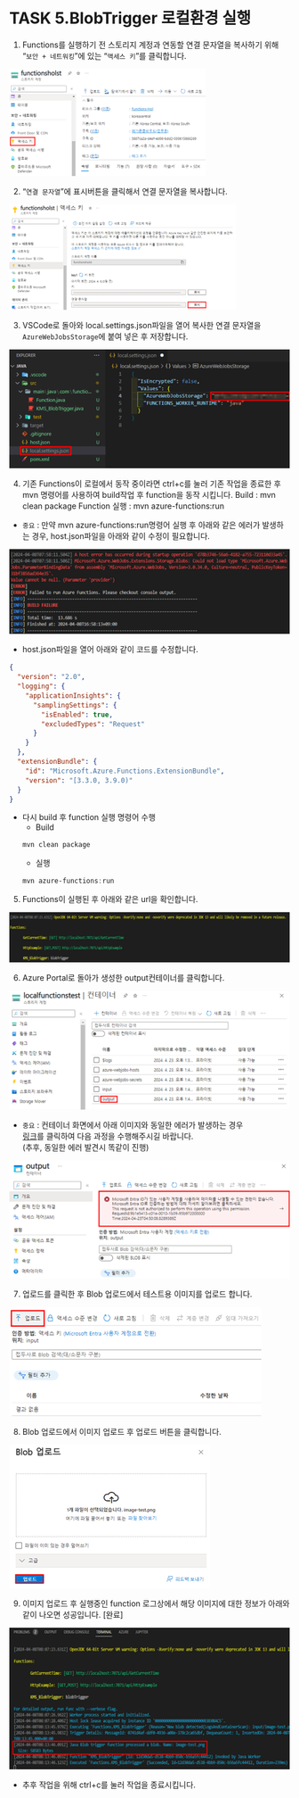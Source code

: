 # TASK 5.BlobTrigger 로컬환경 실행
1.	Functions를 실행하기 전 스토리지 계정과 연동할 연결 문자열을 복사하기 위해 “`보안 + 네트워킹`”에 있는 “`액세스 키`”를 클릭합니다.
 
![img](./img/task5/1.png)

2.	“`연결 문자열`”에 표시버튼을 클릭해서 연결 문자열을 복사합니다.
 
![img](./img/task5/2.png)

3.	VSCode로 돌아와 local.settings.json파일을 열어 복사한 연결 문자열을 `AzureWebJobsStorage`에 붙여 넣은 후 저장합니다.
 
![img](./img/task5/3.png)

4.	기존 Functions이 로컬에서 동작 중이라면 ctrl+c를 눌러 기존 작업을 종료한 후 mvn 명령어를 사용하여 build작업 후 function을 동작 시킵니다.
Build : mvn clean package
Function 실행 : mvn azure-functions:run

* `중요` : 만약 mvn azure-functions:run명령어 실행 후 아래와 같은 에러가 발생하는 경우, host.json파일을 아래와 같이 수정이 필요합니다.
 
![img](./img/task5/4.png)

- host.json파일을 열어 아래와 같이 코드를 수정합니다.
```json
{
  "version": "2.0",
  "logging": {
    "applicationInsights": {
      "samplingSettings": {
        "isEnabled": true,
        "excludedTypes": "Request"
      }
    }
  },
  "extensionBundle": {
    "id": "Microsoft.Azure.Functions.ExtensionBundle",
    "version": "[3.3.0, 3.9.0)"
  }
}
```
- 다시 build 후 function 실행 명령어 수행
    - Build
    ```powershell
    mvn clean package
    ```
    - 실행
    ```powershell
    mvn azure-functions:run
    ```
    
5.	Functions이 실행된 후 아래와 같은 url을 확인합니다.
 
![img](./img/task5/5.png)

6.	Azure Portal로 돌아가 생성한 output컨테이너를 클릭합니다.
 
![img](./img/task5/6-update.png)

* `중요` : 컨테이너 화면에서 아래 이미지와 동일한 에러가 발생하는 경우   
  [링크]()를 클릭하여 다음 과정을 수행해주시길 바랍니다.    
  (추후, 동일한 에러 발견시 똑같이 진행)

![img](./img/task5/error1.png)

7.	업로드를 클릭한 후 Blob 업로드에서 테스트용 이미지를 업로드 합니다.
 
![img](./img/task5/7.png)

8.	Blob 업로드에서 이미지 업로드 후 업로드 버튼을 클릭합니다. 
 
![img](./img/task5/8.png)

9.	이미지 업로드 후 실행중인 function 로그상에서 해당 이미지에 대한 정보가 아래와 같이 나오면 성공입니다. [완료]
 
![img](./img/task5/9.png)

- 추후 작업을 위해 ctrl+c를 눌러 작업을 종료시킵니다.

